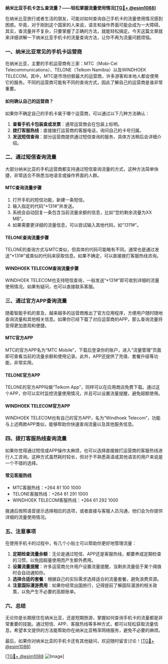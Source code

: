 **纳米比亚手机卡怎么查流量？——轻松掌握流量使用情况[[TG💪+ @esim1088](https://t.me/s/esim1088)]**

在纳米比亚旅行或者生活的朋友，可能对如何查询自己手机卡的流量使用情况感到困惑。毕竟，对于刚到这个国家的人来说，语言和操作界面可能会成为一大障碍。其实，查流量并不复杂，只要掌握了正确的方法，就能轻松搞定。今天这篇文章就来详细讲解一下纳米比亚手机卡的流量查询方法，让你不再为流量问题烦恼。

### 一、纳米比亚常见的手机卡运营商

在纳米比亚，主要的手机运营商有三家：MTC（Mobi-Cel Telecommunications）、TELONE（Telkom Namibia）以及WINDHOEK TELECOM。其中，MTC是市场份额最大的运营商，许多游客和本地人都会使用它的服务。不同的运营商可能有不同的查询方式，因此了解自己的运营商是谁非常重要。

#### 如何确认自己的运营商？
如果你不确定自己的手机卡属于哪个运营商，可以通过以下几种方法确认：
1. **查看手机卡包装盒或发票**：通常运营商会在包装上标明。
2. **拨打客服热线**：直接拨打运营商的客服电话，询问自己的卡号归属。
3. **发送短信查询**：部分运营商提供通过短信查询的服务，具体方法稍后会详细介绍。

### 二、通过短信查询流量

大部分纳米比亚的手机运营商都支持通过短信查询流量的方式，这种方法简单快捷，非常适合不熟悉当地语言或操作界面的人群。

#### MTC查询流量步骤
1. 打开手机的短信功能，新建一条短信。
2. 输入指定的代码“*131#”并发送。
3. 系统会自动回复一条包含当前流量余额的信息，比如“您的剩余流量为XX MB”。
4. 如果需要更详细的流量信息，可以尝试输入其他代码，如“*131*1#”。

#### TELONE查询流量步骤
TELONE的查询方式与MTC类似，但具体的代码可能略有不同。通常也是通过发送“*131#”或类似的代码来获取信息。如果不确定，可以直接拨打客服热线咨询。

#### WINDHOEK TELECOM查询流量步骤
WINDHOEK TELECOM也支持短信查询，一般发送“*131#”即可收到详细的流量使用情况。如果有疑问，也可以直接联系客服。

### 三、通过官方APP查询流量

随着智能手机的普及，越来越多的运营商推出了官方应用程序，方便用户随时随地查询流量和其他相关信息。如果你已经下载了对应运营商的APP，那么查询流量将变得更加直观和便捷。

#### MTC官方APP
MTC的官方APP名为“MTC Mobile”，下载后登录你的账户，进入“流量管理”页面即可查看当前的流量余额和使用记录。此外，APP还提供了充值、套餐升级等功能，非常实用。

#### TELONE官方APP
TELONE的官方APP叫做“Telkom App”，同样可以在应用商店免费下载。通过这个APP，你可以实时监控流量使用情况，并且可以设置流量提醒，避免超额使用。

#### WINDHOEK TELECOM官方APP
WINDHOEK TELECOM也有自己的官方APP，名为“Windhoek Telecom”，功能与上述两款APP类似，能够帮助你快速查询流量以及其他服务信息。

### 四、拨打客服热线查询流量

如果你觉得通过短信或APP操作太麻烦，也可以选择直接拨打运营商的客服热线进行人工咨询。这种方式虽然耗时较长，但对于不熟悉英语或其他语言的用户来说是一个不错的选择。

#### 常见客服热线
- MTC客服热线：+264 81 100 1000
- TELONE客服热线：+264 61 291 1000
- WINDHOEK TELECOM客服热线：+264 61 292 1000

拨通后按照语音提示选择相应的选项，或者直接与客服人员沟通，他们会为你提供详细的流量使用情况。

### 五、注意事项

在使用手机卡的过程中，有几个小贴士可以帮助你更好地管理流量：
1. **定期检查流量余额**：无论是通过短信、APP还是客服热线，都要养成定期检查的习惯，以免因超量使用而产生额外费用。
2. **设置流量提醒**：许多运营商允许用户设置流量提醒，当剩余流量低于某个阈值时会自动通知你。
3. **选择合适的套餐**：根据自己的实际需求选择适合的流量套餐，避免浪费资源。
4. **注意国际漫游费用**：如果你经常出国旅行，记得提前了解国际漫游的相关政策，以免产生不必要的高额账单。

### 六、总结

无论你是长期居住在纳米比亚，还是短期旅游，掌握如何查询手机卡的流量都是非常重要的技能。通过短信、APP、客服热线等多种方式，都可以轻松获取流量信息。希望本文提供的方法能帮助你在纳米比亚畅享网络服务，避免不必要的麻烦。

最后，如果你对纳米比亚的手机卡还有其他疑问，欢迎随时留言讨论！[[TG💪+ @esim1088](https://t.me/s/esim1088)] 

[[TG💪+ @esim1088](https://t.me/s/esim1088) ![Image](https://i.postimg.cc/4NQfJmqS/Snipaste-2025-05-13-00-14-12.png)]